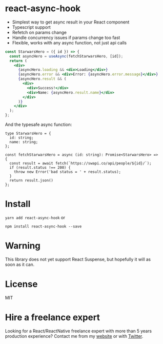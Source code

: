 # react-async-hook

- Simplest way to get async result in your React component
- Typescript support
- Refetch on params change
- Handle concurrency issues if params change too fast
- Flexible, works with any async function, not just api calls

```jsx
const StarwarsHero = ({ id }) => {
  const asyncHero = useAsync(fetchStarwarsHero, [id]);
  return (
    <div>
      {asyncHero.loading && <div>Loading</div>}
      {asyncHero.error && <div>Error: {asyncHero.error.message}</div>}
      {asyncHero.result && (
        <div>
          <div>Success!</div>
          <div>Name: {asyncHero.result.name}</div>
        </div>
      )}
    </div>
  );
};
```

And the typesafe async function:

```
type StarwarsHero = {
  id: string;
  name: string;
};

const fetchStarwarsHero = async (id: string): Promise<StarwarsHero> => {
  const result = await fetch(`https://swapi.co/api/people/${id}/`);
  if (result.status !== 200) {
    throw new Error('bad status = ' + result.status);
  }
  return result.json()
};
```

# Install

`yarn add react-async-hook`
or

`npm install react-async-hook --save`

# Warning

This library does not yet support React Suspense, but hopefully it will as soon as it can.

# License

MIT

# Hire a freelance expert

Looking for a React/ReactNative freelance expert with more than 5 years production experience?
Contact me from my [website](https://sebastienlorber.com/) or with [Twitter](https://twitter.com/sebastienlorber).
